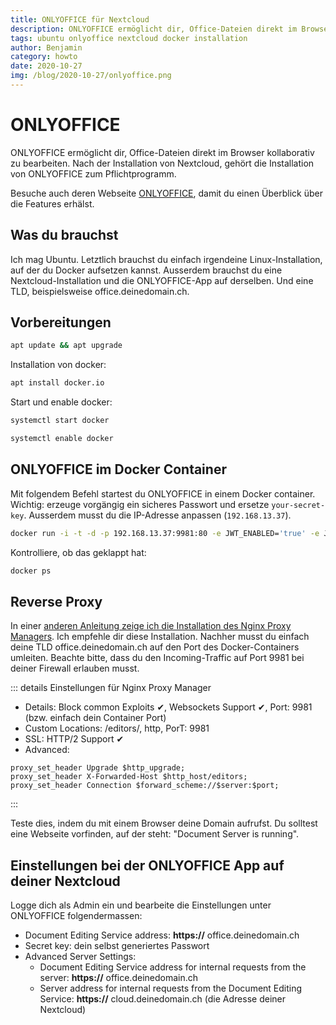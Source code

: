 ```yaml
---
title: ONLYOFFICE für Nextcloud
description: ONLYOFFICE ermöglicht dir, Office-Dateien direkt im Browser kollaborativ zu bearbeiten. Nach der Installation von Nextcloud, gehört die Installation von ONLYOFFICE zum Pflichtprogramm.
tags: ubuntu onlyoffice nextcloud docker installation 
author: Benjamin
category: howto
date: 2020-10-27
img: /blog/2020-10-27/onlyoffice.png
---
```


# ONLYOFFICE

ONLYOFFICE ermöglicht dir, Office-Dateien direkt im Browser kollaborativ zu bearbeiten. Nach der Installation von Nextcloud, gehört die Installation von ONLYOFFICE zum Pflichtprogramm.

Besuche auch deren Webseite [ONLYOFFICE](https://www.onlyoffice.com/), damit du einen Überblick über die Features erhälst. 

## Was du brauchst

Ich mag Ubuntu. Letztlich brauchst du einfach irgendeine Linux-Installation, auf der du Docker aufsetzen kannst. 
Ausserdem brauchst du eine Nextcloud-Installation und die ONLYOFFICE-App auf derselben. Und eine TLD, beispielsweise office.deinedomain.ch. 

## Vorbereitungen

```bash
apt update && apt upgrade
```

Installation von docker:

```bash
apt install docker.io
```

Start und enable docker:

```bash
systemctl start docker
```

```bash
systemctl enable docker
```

## ONLYOFFICE im Docker Container

Mit folgendem Befehl startest du ONLYOFFICE in einem Docker container. Wichtig: erzeuge vorgängig ein sicheres Passwort und ersetze `your-secret-key`. Ausserdem musst du die IP-Adresse anpassen (`192.168.13.37`).

```bash
docker run -i -t -d -p 192.168.13.37:9981:80 -e JWT_ENABLED='true' -e JWT_SECRET='your-secret-key' --restart=always onlyoffice/documentserver
```

Kontrolliere, ob das geklappt hat:

```bash
docker ps
```

## Reverse Proxy

In einer [anderen Anleitung zeige ich die Installation des Nginx Proxy Managers](/blog/2020/11/02/nginx-proxy-manager/). Ich empfehle dir diese Installation. Nachher musst du einfach deine TLD office.deinedomain.ch auf den Port des Docker-Containers umleiten. Beachte bitte, dass du den Incoming-Traffic auf Port 9981 bei deiner Firewall erlauben musst. 

::: details Einstellungen für Nginx Proxy Manager 
* Details: Block common Exploits ✔, Websockets Support ✔, Port: 9981 (bzw. einfach dein Container Port)
* Custom Locations: /editors/, http, PorT: 9981
* SSL: HTTP/2 Support ✔
* Advanced:

```
proxy_set_header Upgrade $http_upgrade;
proxy_set_header X-Forwarded-Host $http_host/editors;
proxy_set_header Connection $forward_scheme://$server:$port;
```
:::

Teste dies, indem du mit einem Browser deine Domain aufrufst. Du solltest eine Webseite vorfinden, auf der steht: "Document Server is running".

## Einstellungen bei der ONLYOFFICE App auf deiner Nextcloud

Logge dich als Admin ein und bearbeite die Einstellungen unter ONLYOFFICE folgendermassen:

* Document Editing Service address: **https://** office.deinedomain.ch
* Secret key: dein selbst generiertes Passwort
* Advanced Server Settings:
  * Document Editing Service address for internal requests from the server: **https://** office.deinedomain.ch
  * Server address for internal requests from the Document Editing Service: **https://** cloud.deinedomain.ch (die Adresse deiner Nextcloud)
